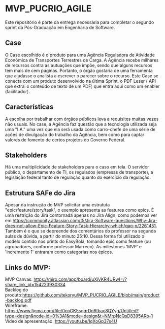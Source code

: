 # MVP_PUCRIO_AGILE
Este repositório é parte da entrega necessária para completar o segundo sprint da Pós-Graduação em Engenharia de Software.

## Case
O Case escolhido é o produto para uma Agência Reguladora de Atividade Econômica de Transportes Terrestres de Carga. A Agência recebe milhares de recursos contra as autuações que impõe, sendo que alguns recursos tem mais de cem páginas. Portanto, o órgão gostaria de uma ferramenta que ajudasse o analista a escrever o parecer sobre o recurso. Este Case se conecta com um produto desenvolvido na última Sprint, o PDF Leser ( API que extrai o conteúdo de texto de um PDF) que entra aqui como um enabler (facilitador).
## Características
A escolha por trabalhar com órgãos públicos leva a requisitos muitas vezes não usuais. No case, a Agência faz questão que a tecnologia utilizada seja uma "I.A." uma vez que ela será usada como carro-chefe de uma série de ações de divulgação do trabalho da Agência, bem como para captar valores de fomento de certos projetos do Governo Federal.

## Stakeholders
Há uma multiplicidade de stakeholders para o caso em tela. O servidor público, o departamento de TI, os regulados (empresas de transporte), a legislação federal tanto de regulação quanto do exercício da regulação.

## Estrutura SAFe do Jira
Apesar da instrução do MVP solicitar uma estrututa "epic/feature/story/task", o exemplo apresenta as features como epics. É uma restrição do Jira contornada apenas no Jira Align, como podemos ver em https://community.atlassian.com/t5/Jira-Software-questions/Why-Jira-does-not-allow-Epic-Feature-Story-Task-Hierarchy-which/qaq-p/2261451. Também é o que se depreende dos comentários do professor na segunda aulas de dúvida, a partir do minuto 25:10. Dessa forma foi utilizado o modelo contido nos prints do EasyBola, tomando epic como feature (ou agrupadores, conforme professor Marreco). As milestones 'MVP' e 'incremento 1' entraram como categorias nos épicos.

## Links do MVP:
MVP Canvas:  https://miro.com/app/board/uXjVKR4URwI=/?share_link_id=154223930334<br>
Backlog do produto:https://github.com/tekoryu/MVP_PUCRIO_AGILE/blob/main/product-backlog.pdf<br>
Wireframe: https://www.figma.com/file/0cpGK5sqqrDn6fbac8QYyg/Untitled?type=design&node-id=0%3A1&mode=design&t=NMrpNcQsD8395ARo-1<br>
Vídeo de apresentação: https://youtu.be/IqXoGp37s4U<br>

